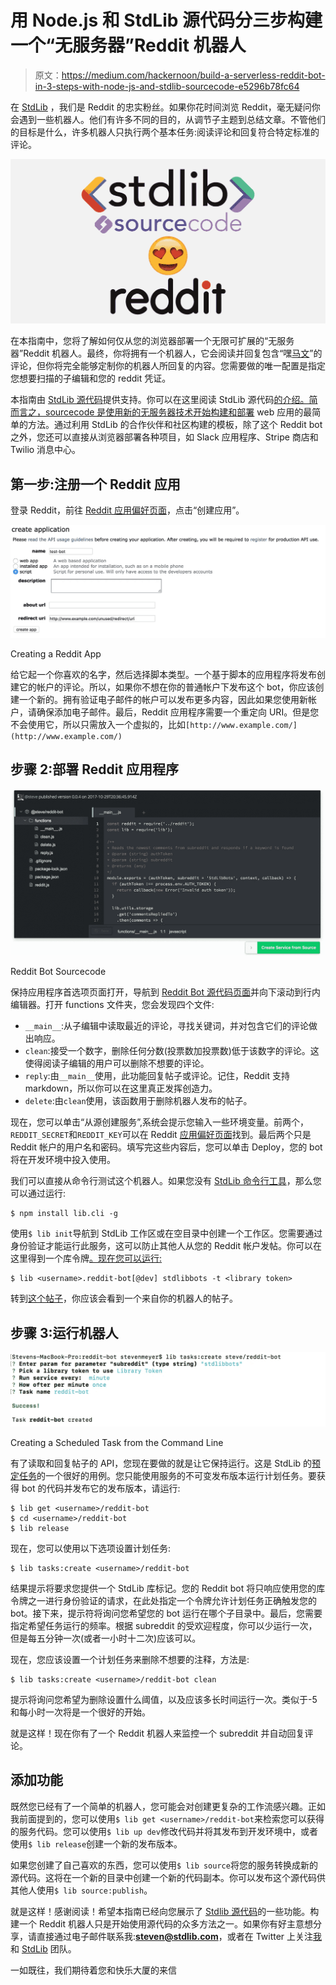 # 用 Node.js 和 StdLib 源代码分三步构建一个“无服务器”Reddit 机器人

> 原文：<https://medium.com/hackernoon/build-a-serverless-reddit-bot-in-3-steps-with-node-js-and-stdlib-sourcecode-e5296b78fc64>

在 [StdLib](https://stdlib.com) ，我们是 Reddit 的忠实粉丝。如果你花时间浏览 Reddit，毫无疑问你会遇到一些机器人。他们有许多不同的目的，从调节子主题到总结文章。不管他们的目标是什么，许多机器人只执行两个基本任务:阅读评论和回复符合特定标准的评论。

![](img/9fb1f3c516de0b490154a27087ee4a2e.png)

在本指南中，您将了解如何仅从您的浏览器部署一个无限可扩展的“无服务器”Reddit 机器人。最终，你将拥有一个机器人，它会阅读并回复包含“嘿[马文](https://en.wikipedia.org/wiki/Marvin_(character))”的评论，但你将完全能够定制你的机器人所回复的内容。您需要做的唯一配置是指定您想要扫描的子编辑和您的 reddit 凭证。

本指南由 [StdLib 源代码](https://stdlib.com/sourcecode)提供支持。你可以在这里阅读 StdLib 源代码[的介绍。简而言之，sourcecode 是使用新的无服务器技术](/stdlibhq/introducing-stdlib-sourcecode-share-your-node-js-serverless-code-with-developers-worldwide-b8fd5714e430)[开始构建和](https://hackernoon.com/tagged/technology)[部署](https://hackernoon.com/tagged/deploying) web 应用的最简单的方法。通过利用 StdLib 的合作伙伴和社区构建的模板，除了这个 Reddit bot 之外，您还可以直接从浏览器部署各种项目，如 Slack 应用程序、Stripe 商店和 Twilio 消息中心。

## 第一步:注册一个 Reddit 应用

登录 Reddit，前往 [Reddit 应用偏好页面](https://www.reddit.com/prefs/apps/)，点击“创建应用”。

![](img/2c237e017517a0c2d1b29428ccfeb51b.png)

Creating a Reddit App

给它起一个你喜欢的名字，然后选择脚本类型。一个基于脚本的应用程序将发布创建它的帐户的评论。所以，如果你不想在你的普通帐户下发布这个 bot，你应该创建一个新的。拥有验证电子邮件的帐户可以发布更多内容，因此如果您使用新帐户，请确保添加电子邮件。最后，Reddit 应用程序需要一个重定向 URI。但是您不会使用它，所以只需放入一个虚拟的，比如`[http://www.example.com/](http://www.example.com/)`

## 步骤 2:部署 Reddit 应用程序

![](img/c9216567fb9f1099b5012a5b671a6f8d.png)

Reddit Bot Sourcecode

保持应用程序首选项页面打开，导航到 [Reddit Bot 源代码页面](https://stdlib.com/@steve/src/reddit-bot/)并向下滚动到行内编辑器。打开 functions 文件夹，您会发现四个文件:

*   `__main__`:从子编辑中读取最近的评论，寻找关键词，并对包含它们的评论做出响应。
*   `clean`:接受一个数字，删除任何分数(投票数加投票数)低于该数字的评论。这使得阅读子编辑的用户可以删除不想要的评论。
*   `reply`:由`__main__`使用，此功能回复帖子或评论。记住，Reddit 支持 markdown，所以你可以在这里真正发挥创造力。
*   `delete`:由`clean`使用，该函数用于删除机器人发布的帖子。

现在，您可以单击“从源创建服务”,系统会提示您输入一些环境变量。前两个，`REDDIT_SECRET`和`REDDIT_KEY`可以在 Reddit [应用偏好页面](https://www.reddit.com/prefs/apps/)找到。最后两个只是 Reddit 帐户的用户名和密码。填写完这些内容后，您可以单击 Deploy，您的 bot 将在开发环境中投入使用。

我们可以直接从命令行测试这个机器人。如果您没有 [StdLib 命令行工具](http://github.com/stdlib/lib)，那么您可以通过运行:

```
$ npm install lib.cli -g
```

使用`$ lib init`导航到 StdLib 工作区或在空目录中创建一个工作区。您需要通过身份验证才能运行此服务，这可以防止其他人从您的 Reddit 帐户发帖。你可以在这里得到一个库令牌[。现在您可以运行:](https://dashboard.stdlib.com/dashboard/#/tokens)

```
$ lib <username>.reddit-bot[@dev] stdlibbots -t <library token>
```

转到[这个帖子](https://www.reddit.com/r/StdLibBots/comments/796n4l/hello_world/)，你应该会看到一个来自你的机器人的帖子。

## 步骤 3:运行机器人

![](img/688963452dfea7850b936e6140ee699d.png)

Creating a Scheduled Task from the Command Line

有了读取和回复帖子的 API，您现在要做的就是让它保持运行。这是 StdLib 的[预定任务](http://docs.stdlib.com/main/#/scheduled-tasks)的一个很好的用例。您只能使用服务的不可变发布版本运行计划任务。要获得 bot 的代码并发布它的发布版本，请运行:

```
$ lib get <username>/reddit-bot
$ cd <username>/reddit-bot
$ lib release
```

现在，您可以使用以下选项设置计划任务:

```
$ lib tasks:create <username>/reddit-bot 
```

结果提示将要求您提供一个 StdLib 库标记。您的 Reddit bot 将只响应使用您的库令牌之一进行身份验证的请求，在此处指定一个令牌允许计划任务正确触发您的 bot。接下来，提示符将询问您希望您的 bot 运行在哪个子目录中。最后，您需要指定希望任务运行的频率。根据 subreddit 的受欢迎程度，你可以少运行一次，但是每五分钟一次(或者一小时十二次)应该可以。

现在，您应该设置一个计划任务来删除不想要的注释，方法是:

```
$ lib tasks:create <username>/reddit-bot clean
```

提示将询问您希望为删除设置什么阈值，以及应该多长时间运行一次。类似于-5 和每小时一次将是一个很好的开始。

就是这样！现在你有了一个 Reddit 机器人来监控一个 subreddit 并自动回复评论。

## 添加功能

既然您已经有了一个简单的机器人，您可能会对创建更复杂的工作流感兴趣。正如我前面提到的，您可以使用`$ lib get <username>/reddit-bot`来检索您可以获得的服务代码。您可以使用`$ lib up dev`修改代码并将其发布到开发环境中，或者使用`$ lib release`创建一个新的发布版本。

如果您创建了自己喜欢的东西，您可以使用`$ lib source`将您的服务转换成新的源代码。这将在一个新的目录中创建一个新的代码副本。你可以发布这个源代码供其他人使用`$ lib source:publish`。

就是这样！感谢阅读！希望本指南已经向您展示了 [Stdlib 源代码](https://stdlib.com/sourcecode)的一些功能。构建一个 Reddit 机器人只是开始使用源代码的众多方法之一。如果你有好主意想分享，请直接通过电子邮件联系我:**steven@stdlib.com**，或者在 Twitter 上关注[我](https://twitter.com/notoriaga)和 [StdLib](https://twitter.com/stdlibhq) 团队。

一如既往，我们期待着您和快乐大厦的来信
